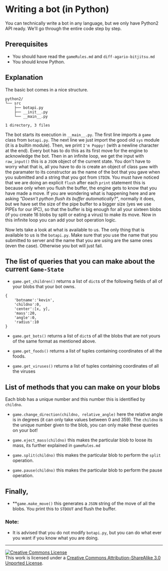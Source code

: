 # Writing a bot (in Python)

You can technically write a bot in any language, but we only have
Python2 API ready. We'll go through the entire code step by step.

## Prerequisites

+ You should have read the `gameRules.md` and `diff-agario-bitjitsu.md`
+ You should know Python.

## Explanation
The basic bot comes in a nice structure.

```
python2/
└── src
    ├── botapi.py
    ├── __init__.py
    └── __main__.py

1 directory, 3 files

```

The bot starts its execution in `__main__.py`. The first line imports a `game`
class from `botapi.py`. The next line we just import the good old `sys` module
(it is a builtin module). Then, we print `I'm Poppy!` (with a newline
character at the end). Every bot has to do this as its first move for the
engine to acknowledge the bot. Then in an infinite loop, we get the input with
`raw_input()` this is a `JSON` object of the current state. You don't have to
worry what that is, all you have to do is create an object of class `game` with
the paramater to its constructor as the name of the bot that you gave when you
submitted and a string that you got from `STDIN`. You must have noticed that
we are doing an explicit `flush`  after each `print` statement this is because
only when you flush the buffer, the engine gets to know that you have made a
move. If you are wondering what is happening here and are asking _"Doesn't 
python flush its buffer automatically?"_, normally it does, but we have set the
size of the pipe buffer to a bigger size (yes we use PIPEs for our IPC), so that
the buffer is big enough for all your sixteen blobs (if you create 16 blobs by
split or eating a virus) to make its move. Now in this infinite loop you can add
your bot operation logic.

Now lets take a look at what is available to us. The only thing that is available
to us is the `botapi.py`. Make sure that you use the name that you submitted to
server and the name that you are using are the same ones (even the case).
Otherwise you bot will just fail.

## The list of queries that you can make about the current `Game-State`

+ `game.get_children()` returns a list of `dict`s of the following fields of
all of your blobs that your bot owns.

```
{
    'botname':'kevin',
    'childno':0,
    'center':[x, y],
    'mass':20,
    'angle':0,
    'radius':10
}
```

+ `game.get_bots()` returns a list of `dict`s of all the blobs that are not
yours of the same format as mentioned above.

+ `game.get_foods()` returns a list of tuples containing coordinates of all
the foods.

+ `game.get_viruses()` returns a list of tuples containing coordinates of all
the viruses


## List of methods that you can make on your blobs

Each blob has a unique number and this number this is identified by `childno`.

+ `game.change_direction(childno, relative_angle)` here the relative angle is
in degrees (it can only take values between 0 and 359). The `childno` is the
unique number given to the blob, you can only make these queries on your bot!

+ `game.eject_mass(childno)` this makes the particular blob to loose its mass,
its further explained in `gameRules.md`

+ `game.split(childno)` this makes the particular blob to perform the `split`
operation.

+ `game.pause(childno)` this makes the particular blob to perform the pause
operation.

## Finally,

+ **`game.make_move()` this generates a `JSON` string of the move of all the
blobs. You print this to `STDOUT` and flush the buffer.

### Note:

+ It is advised that you do not modify `botapi.py`, but you can do what ever
you want if you know what you are doing.

---

<a rel="license" href="http://creativecommons.org/licenses/by-sa/3.0/"><img alt="Creative Commons License" style="border-width:0" src="https://i.creativecommons.org/l/by-sa/3.0/80x15.png" /></a><br />This work is licensed under a <a rel="license" href="http://creativecommons.org/licenses/by-sa/3.0/">Creative Commons Attribution-ShareAlike 3.0 Unported License</a>.